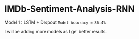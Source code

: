 # IMDb-Sentiment-Analysis-RNN

Model 1 : LSTM + Dropout
`Model Accuracy = 86.4%`


I will be adding more models as I get better results.
